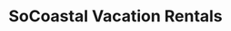 ---
title: "SoCoastal Vacation Rentals"
url: /myrtle-beach/socoastal-vacation-rentals/
shop: travel agency
---